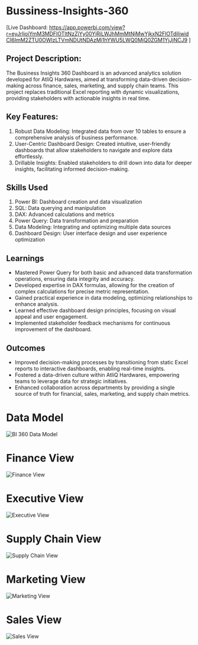 # Bussiness-Insights-360 
[Live Dashboard: https://app.powerbi.com/view?r=eyJrIjoiYmM3MDFlOTItNzZjYy00YjRiLWJhMmMtNjMwYjkxN2FlOTdiIiwidCI6ImM2ZTU0OWIzLTVmNDUtNDAzMi1hYWU5LWQ0MjQ0ZGM1YjJjNCJ9 ]

## Project Description:
The Business Insights 360 Dashboard is an advanced analytics solution developed for AtliQ Hardwares, aimed at transforming data-driven decision-making across finance, sales, marketing, and supply chain teams. This project replaces traditional Excel reporting with dynamic visualizations, providing stakeholders with actionable insights in real time.

## Key Features:
 1. Robust Data Modeling: Integrated data from over 10 tables to ensure a comprehensive analysis of business performance.
 2. User-Centric Dashboard Design: Created intuitive, user-friendly dashboards that allow stakeholders to navigate and explore data effortlessly.
 3. Drillable Insights: Enabled stakeholders to drill down into data for deeper insights, facilitating informed decision-making.

## Skills Used
1. Power BI: Dashboard creation and data visualization
2. SQL: Data querying and manipulation
3. DAX: Advanced calculations and metrics
4. Power Query: Data transformation and preparation
5. Data Modeling: Integrating and optimizing multiple data sources
6. Dashboard Design: User interface design and user experience optimization

## Learnings
- Mastered Power Query for both basic and advanced data transformation operations, ensuring data integrity and accuracy.
- Developed expertise in DAX formulas, allowing for the creation of complex calculations for precise metric representation.
- Gained practical experience in data modeling, optimizing relationships to enhance analysis.
- Learned effective dashboard design principles, focusing on visual appeal and user engagement.
- Implemented stakeholder feedback mechanisms for continuous improvement of the dashboard.

## Outcomes
 - Improved decision-making processes by transitioning from static Excel reports to interactive dashboards, enabling real-time insights.
 - Fostered a data-driven culture within AtliQ Hardwares, empowering teams to leverage data for strategic initiatives.
 - Enhanced collaboration across departments by providing a single source of truth for financial, sales, marketing, and supply chain metrics.

# Data Model
![BI 360 Data Model](https://github.com/user-attachments/assets/66a1ddd8-e44b-4c25-b838-a04156521ab1)

# Finance View
![Finance View](https://github.com/user-attachments/assets/913ade79-3a5a-4489-aca1-b923f4f79aec)

# Executive View
![Executive View](https://github.com/user-attachments/assets/7416d509-38c0-4cab-ba3d-460b076a4c56)

# Supply Chain View
![Supply Chain View](https://github.com/user-attachments/assets/db1dfb87-21c5-4323-8675-1a966e4e4f6a)

# Marketing View
![Marketing View](https://github.com/user-attachments/assets/cb4d5759-5aff-4516-ab43-9226f5971879)

# Sales View
![Sales View](https://github.com/user-attachments/assets/3c355daf-ae9e-44c0-8f34-bc7e0f0232fc)





